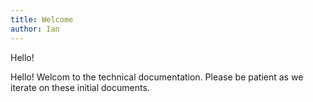 ```yaml
---
title: Welcome
author: Ian
---
```


Hello!

<!--truncate-->

Hello! Welcom to the technical documentation. Please be patient as we iterate
on these initial documents.
